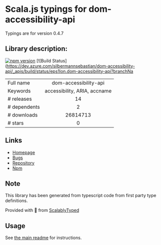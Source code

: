 
# Scala.js typings for dom-accessibility-api

Typings are for version 0.4.7

## Library description:
[![npm version](https://badge.fury.io/js/dom-accessibility-api.svg)](https://badge.fury.io/js/dom-accessibility-api) [![Build Status](https://dev.azure.com/silbermannsebastian/dom-accessibility-api/_apis/build/status/eps1lon.dom-accessibility-api?branchNa

|                    |                 |
| ------------------ | :-------------: |
| Full name          | dom-accessibility-api |
| Keywords           | accessibility, ARIA, accname |
| # releases         | 14 |
| # dependents       | 2 |
| # downloads        | 26814713 |
| # stars            | 0 |

## Links
- [Homepage](https://github.com/eps1lon/dom-accessibility-api#readme)
- [Bugs](https://github.com/eps1lon/dom-accessibility-api/issues)
- [Repository](https://github.com/eps1lon/dom-accessibility-api)
- [Npm](https://www.npmjs.com/package/dom-accessibility-api)
    


## Note
This library has been generated from typescript code from first party type definitions.

Provided with :purple_heart: from [ScalablyTyped](https://github.com/oyvindberg/ScalablyTyped)

## Usage
See [the main readme](../../readme.md) for instructions.


